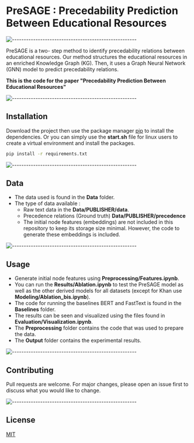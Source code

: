 # PreSAGE : Precedability Prediction Between Educational Resources

![-----------------------------------------------------](https://raw.githubusercontent.com/andreasbm/readme/master/assets/lines/rainbow.png)

PreSAGE is a two- step method to identify precedability relations between educational resources. Our method structures the educational resources in an enriched Knowledge Graph (KG). Then, it uses a Graph Neural Network (GNN) model to predict precedability relations.

<b>This is the code for the paper "Precedability Prediction Between Educational Resources"</b>

![-----------------------------------------------------](https://raw.githubusercontent.com/andreasbm/readme/master/assets/lines/rainbow.png)

## Installation

Download the project then use the package manager [pip](https://pip.pypa.io/en/stable/) to install the dependencies. Or you can simply use the <b>start.sh</b> file for linux users to create a virtual environment and install the packages.

```bash
pip install -r requirements.txt
```
![-----------------------------------------------------](https://raw.githubusercontent.com/andreasbm/readme/master/assets/lines/rainbow.png)

## Data
- The data used is found in the <b>Data</b> folder.
- The type of data available :
    - Raw text data in the <b>Data/PUBLISHER/data</b>.
    - Precedence relations (Ground truth) <b>Data/PUBLISHER/precedence</b>
    - The initial node features (embeddings) are not included in this repository to keep its storage size minimal. However, the code to generate these embeddings is included.

![-----------------------------------------------------](https://raw.githubusercontent.com/andreasbm/readme/master/assets/lines/rainbow.png)

## Usage
- Generate initial node features using <b>Preprocessing/Features.ipynb</b>.
- You can run the <b>Results/Ablation.ipynb</b> to test the PreSAGE model as well as the other derived models for all datasets (except for Khan use <b>Modeling/Ablation_bis.ipynb</b>).
- The code for running the baselines BERT and FastText is found in the <b>Baselines</b> folder.
- The results can be seen and visualized using the files found in <b>Evaluation/Visualization.ipynb</b>. 
- The <b>Preprocessing</b> folder contains the code that was used to prepare the data.
- The <b>Output</b> folder contains the experimental results.

![-----------------------------------------------------](https://raw.githubusercontent.com/andreasbm/readme/master/assets/lines/rainbow.png)

## Contributing

Pull requests are welcome. For major changes, please open an issue first to discuss what you would like to change.

![-----------------------------------------------------](https://raw.githubusercontent.com/andreasbm/readme/master/assets/lines/rainbow.png)

## License

[MIT](https://choosealicense.com/licenses/mit/)
